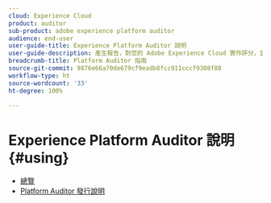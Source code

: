 ```yaml
---
cloud: Experience Cloud
product: auditor
sub-product: adobe experience platform auditor
audience: end-user
user-guide-title: Experience Platform Auditor 說明
user-guide-description: 產生報告，對您的 Adobe Experience Cloud 實作評分，並提供改善實作的各項指示。
breadcrumb-title: Platform Auditor 指南
source-git-commit: 9876e66a70de679cf9eadb8fcc911cccf9308f88
workflow-type: ht
source-wordcount: '33'
ht-degree: 100%

---
```



# Experience Platform Auditor 說明 {#using}

+ [總覽](overview.md)
+ [Platform Auditor 發行說明](release-notes.md)
